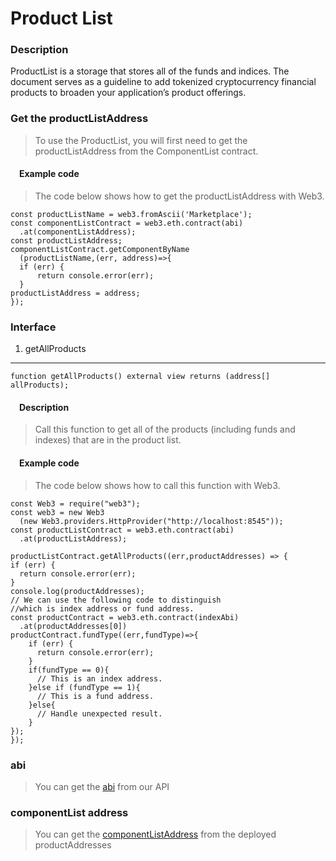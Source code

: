 Product List
============

### Description

ProductList is a storage that stores all of the funds and indices. The document serves as a guideline to add tokenized cryptocurrency financial products to broaden your application’s product offerings.

### Get the productListAddress

> To use the ProductList, you will first need to get the productListAddress from the ComponentList contract.

####  Example code

> The code below shows how to get the productListAddress with Web3.

``` {.sourceCode .javascript}
const productListName = web3.fromAscii('Marketplace');
const componentListContract = web3.eth.contract(abi)
  .at(componentListAddress);
const productListAddress;
componentListContract.getComponentByName
  (productListName,(err, address)=>{
  if (err) {
      return console.error(err);
  }
productListAddress = address;
});
```

### Interface

1. getAllProducts
-----------------

``` {.sourceCode .javascript}
function getAllProducts() external view returns (address[] allProducts);
```

####  Description

> Call this function to get all of the products (including funds and indexes) that are in the product list.

####  Example code

> The code below shows how to call this function with Web3.

``` {.sourceCode .javascript}
const Web3 = require("web3");
const web3 = new Web3
  (new Web3.providers.HttpProvider("http://localhost:8545"));
const productListContract = web3.eth.contract(abi)
  .at(productListAddress);

productListContract.getAllProducts((err,productAddresses) => {
if (err) {
  return console.error(err);
}
console.log(productAddresses);
// We can use the following code to distinguish
//which is index address or fund address.
const productContract = web3.eth.contract(indexAbi)
  .at(productAddresses[0])
productContract.fundType((err,fundType)=>{
    if (err) {
      return console.error(err);
    }
    if(fundType == 0){
      // This is an index address.
    }else if (fundType == 1){
      // This is a fund address.
    }else{
      // Handle unexpected result.
    }
});
});
```

### abi

> You can get the [abi](../api.html) from our API

### componentList address

> You can get the [componentListAddress](../deployedAddress.html) from the deployed productAddresses
